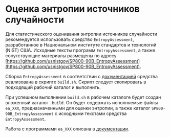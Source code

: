 # Оценка энтропии источников случайности

Для статистического оценивания энтропии источников случайности рекомендуется 
использовать средство `EntropyAssessment`, разработанное в Национальном 
институте стандартов и технологий (NIST) США. Исходные тексты программ 
`EntropyAssessment`, а также сопутствующие материалы размещены по адресу
[https://github.com/usnistgov/SP800-90B_EntropyAssessment](https://github.com/usnistgov/SP800-90B_EntropyAssessment).

Сборка `EntropyAssessment` в соответствии с 
[документацией](https://github.com/usnistgov/SP800-90B_EntropyAssessment/blob/master/README.md) 
средства реализована в скрипте `build.sh`. Скрипт следует скопировать в 
подходящий рабочий каталог и выполнить. 

При успешном выполнении `build.sh` в рабочем каталоге будет создан вложенный 
каталог `.build`. Он будет содержать исполняемые файлы `ea_XXX`, 
предназначенными для оценки энтропии, а также каталог `SP800-90B_EntropyAssessment` 
с исходными текстами средства `EntropyAssessment`. 

Работа с программами `ea_XXX` описана в 
[документации](https://github.com/usnistgov/SP800-90B_EntropyAssessment/blob/master/README.md).

